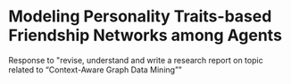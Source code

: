 # Modeling Personality Traits-based Friendship Networks among Agents

Response to "revise, understand and write a research report on topic related to “Context-Aware Graph Data Mining”"
